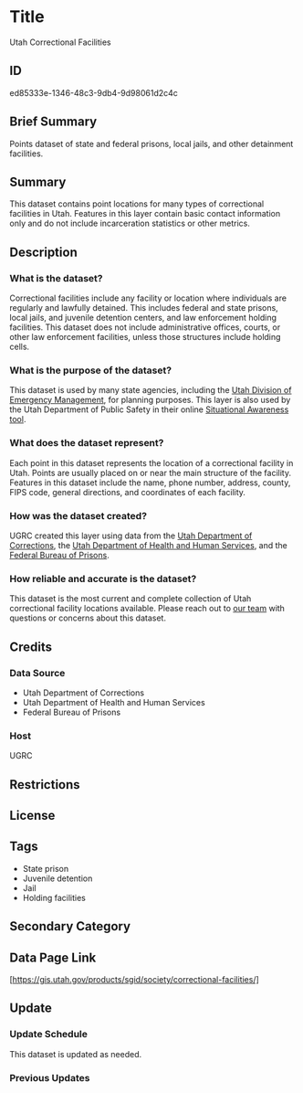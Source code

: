 # Title

Utah Correctional Facilities

## ID

ed85333e-1346-48c3-9db4-9d98061d2c4c

## Brief Summary

Points dataset of state and federal prisons, local jails, and other detainment facilities.

## Summary

This dataset contains point locations for many types of correctional facilities in Utah. Features in this layer contain basic contact information only and do not include incarceration statistics or other metrics.

## Description

### What is the dataset?

Correctional facilities include any facility or location where individuals are regularly and lawfully detained. This includes federal and state prisons, local jails, and juvenile detention centers, and law enforcement holding facilities. This dataset does not include administrative offices, courts, or other law enforcement facilities, unless those structures include holding cells.

### What is the purpose of the dataset?

This dataset is used by many state agencies, including the [Utah Division of Emergency Management](https://dem.utah.gov/), for planning purposes. This layer is also used by the Utah Department of Public Safety in their online [Situational Awareness tool](https://experience.arcgis.com/experience/91e70170980f4967ae88463070faf458/page/Community-Lifelines-Home?views=Law-Enforcement).

### What does the dataset represent?

Each point in this dataset represents the location of a correctional facility in Utah. Points are usually placed on or near the main structure of the facility. Features in this dataset include the name, phone number, address, county, FIPS code, general directions, and coordinates of each facility.

### How was the dataset created?

UGRC created this layer using data from the [Utah Department of Corrections](https://corrections.utah.gov/), the [Utah Department of Health and Human Services](https://jjys.utah.gov/services/secure-care-facilities/), and the [Federal Bureau of Prisons](https://www.bop.gov/locations/list.jsp).

### How reliable and accurate is the dataset?

This dataset is the most current and complete collection of Utah correctional facility locations available. Please reach out to [our team](https://gis.utah.gov/contact/) with questions or concerns about this dataset.

## Credits

### Data Source

- Utah Department of Corrections
- Utah Department of Health and Human Services
- Federal Bureau of Prisons

### Host

UGRC

## Restrictions

## License

## Tags

- State prison
- Juvenile detention
- Jail
- Holding facilities

## Secondary Category

## Data Page Link

[https://gis.utah.gov/products/sgid/society/correctional-facilities/]

## Update

### Update Schedule

This dataset is updated as needed.

### Previous Updates
